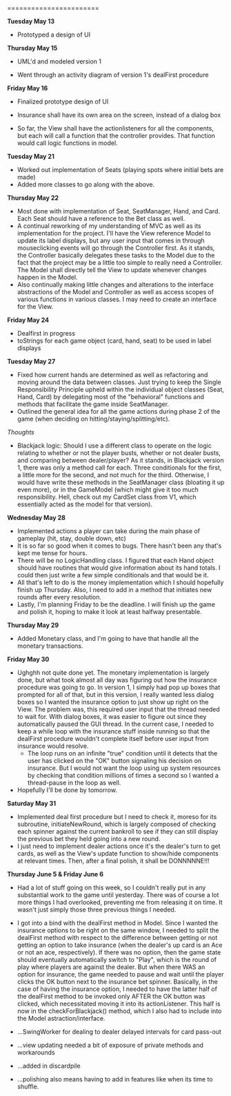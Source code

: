 =======================

**Tuesday May 13**
- Prototyped a design of UI


**Thursday May 15**
- UML'd and modeled version 1 

- Went through an activity diagram of version 1's dealFirst procedure


**Friday May 16**
- Finalized prototype design of UI

- Insurance shall have its own area on the screen, instead of a dialog box

- So far, the View shall have the actionlisteners for all the components, but each will call a function that the controller provides. That function would call logic functions in model.


**Tuesday May 21**
- Worked out implementation of Seats (playing spots where initial bets are made)
- Added more classes to go along with the above.

**Thursday May 22**
- Most done with implementation of Seat, SeatManager, Hand, and Card. Each Seat should have a
reference to the Bet class as well.
- A continual reworking of my understanding of MVC as well as its implementation for the project. I'll have the View reference Model to update its label displays, but any user input that comes in through mouseclicking events will go through the Controller first. As it stands, the Controller basically delegates these tasks to the Model due to the fact that the project may be a little too simple to really need a Controller. The Model shall directly tell the View to update whenever changes happen in the Model.  
- Also continually making little changes and alterations to the interface abstractions of the Model and Controller as well as access scopes of various functions in various classes. I may need to create an interface for the View.

**Friday May 24**
- Dealfirst in progress
- toStrings for each game object (card, hand, seat) to be used in label displays

**Tuesday May 27**
- Fixed how current hands are determined as well as refactoring and moving around the data between classes. Just trying to keep the Single Responsibility Principle upheld within the individual object classes (Seat, Hand, Card) by delegating most of the "behavioral" functions and methods that facilitate the game inside SeatManager. 
- Outlined the general idea for all the game actions during phase 2 of the game (when deciding on hitting/staying/splitting/etc). 

*Thoughts*
- Blackjack logic: Should I use a different class to operate on the logic relating to whether or not the player busts, whether or not dealer busts, and comparing between dealer/player? As it stands, in Blackjack version 1, there was only a method call for each. Three conditionals for the first, a little more for the second, and not much for the third. Otherwise, I would have write these methods in the SeatManager class (bloating it up even more), or in the GameModel (which might give it too much responsibility. Hell, check out my CardSet class from V1, which essentially acted as the model for that version).

**Wednesday May 28**
- Implemented actions a player can take during the main phase of gameplay (hit, stay, double down, etc)
- It is so far so good when it comes to bugs. There hasn't been any that's kept me tense for hours.
- There will be no LogicHandling class. I figured that each Hand object should have routines that would give information about its hand totals. I could then just write a few simple conditionals and that would be it.
- All that's left to do is the money implementation which I should hopefully finish up Thursday. Also, I need to add in a method that initiates new rounds after every resolution.
- Lastly, I'm planning Friday to be the deadline. I will finish up the game and polish it, hoping to make it look at least halfway presentable. 

**Thursday May 29**
- Added Monetary class, and I'm going to have that handle all the monetary transactions.

**Friday May 30**
- Ughghh not quite done yet. The monetary implementation is largely done, but what took almost all day was figuring out how the insurance procedure was going to go. In version 1, I simply had pop up boxes that prompted for all of that, but in this version, I really wanted less dialog boxes so I wanted the insurance option to just show up right on the View. The problem was, this required user input that the thread needed to wait for. With dialog boxes, it was easier to figure out since they automatically paused the GUI thread. In the current case, I needed to keep a while loop with the insurance stuff inside running so that the dealFirst procedure wouldn't complete itself before user input from insurance would resolve. 
    - The loop runs on an infinite "true" condition until it detects that the user has clicked on the "OK" button signaling his decision on insurance. But I would not want the loop using up system resources by checking that condition millions of times a second so I wanted a thread-pause in the loop as well.
- Hopefully I'll be done by tomorrow. 

**Saturday May 31**
- Implemented deal first procedure but I need to check it, moreso for its subroutine, initiateNewRound, which is largely composed of checking each spinner against the current bankroll to see if they can still display the previous bet they held going into a new round. 
- I just need to implement dealer actions once it's the dealer's turn to get cards, as well as the View's update function to show/hide components at relevant times. Then, after a final polish, it shall be DONNNNNE!!!


**Thursday June 5 & Friday June 6**
- Had a lot of stuff going on this week, so I couldn't really put in any substantial work to the game until yesterday. There was of course a lot more things I had overlooked, preventing me from releasing it on time. It wasn't just simply those three previous things I needed.

- I got into a bind with the dealFirst method in Model. Since I wanted the insurance options to be right on the same window, I needed to split the dealFirst method with respect to the difference between getting or not getting an option to take insurance (when the dealer's up card is an Ace or not an ace, respectively). If there was no option, then the game state should eventually automatically switch to "Play", which is the round of play where players are against the dealer. But when there WAS an option for insurance, the game needed to pause and wait until the player clicks the OK button next to the insurance bet spinner. Basically, in the case of having the insurance option, I needed to have the latter half of the dealFirst method to be invoked only AFTER the OK button was clicked, which necessitated moving it into its actionListener. This half is now in the checkForBlackjack() method, which I also had to include into the Model astraction/interface.




- ...SwingWorker for dealing to dealer delayed intervals for card pass-out 
- ...view updating needed a bit of exposure of private methods and workarounds
- ...added in discardpile
- ...polishing also means having to add in features like when its time to shuffle.
